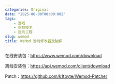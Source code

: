 ```yaml
---
categories: Original
date: "2025-06-30T00:00:00Z"
tags:
    - 游戏
    - 信息技术
    - 逆向工程
slug: wemod
title: WeMod 游戏修改器及破解
---
```


在线安装包：<https://www.wemod.com/download>

离线安装包：<https://api.wemod.com/client/download>

Patch：<https://github.com/k1tbyte/Wemod-Patcher>
